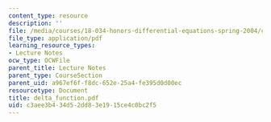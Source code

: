 ```yaml
---
content_type: resource
description: ''
file: /media/courses/18-034-honors-differential-equations-spring-2004/c3aee3b434d52dd83e1915ce4c0bc2f5_delta_function.pdf
file_type: application/pdf
learning_resource_types:
- Lecture Notes
ocw_type: OCWFile
parent_title: Lecture Notes
parent_type: CourseSection
parent_uid: a967ef6f-f8dc-652e-25a4-fe395d0d00ec
resourcetype: Document
title: delta_function.pdf
uid: c3aee3b4-34d5-2dd8-3e19-15ce4c0bc2f5
---
```

